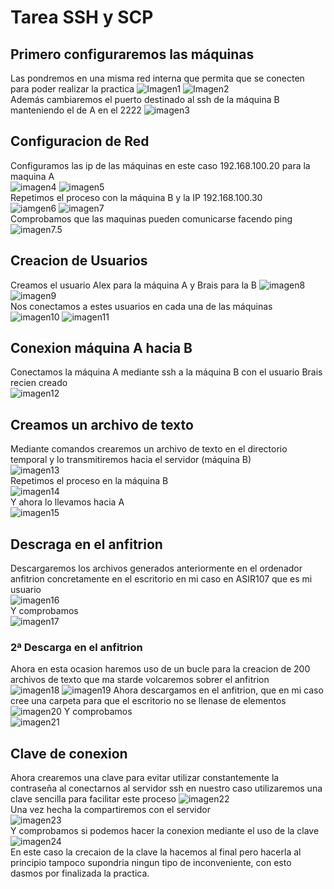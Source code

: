 # Tarea SSH y SCP
## Primero configuraremos las máquinas 
Las pondremos en una misma red interna que permita que se conecten para poder realizar la practica
![Imagen1](./SSH/1configA.png) ![Imagen2](./SSH/3ConfigB.png) </br>
Además cambiaremos el puerto destinado al ssh de la máquina B manteniendo el de A en el 2222
![imagen3](./SSH/3ConfigB.png)</br>
## Configuracion de Red
Configuramos las ip de las máquinas en este caso 192.168.100.20 para la maquina A </br>
![imagen4](./SSH/4ConfigredA.png) ![imagen5](./SSH/5RedA.png)</br>
Repetimos el proceso con la máquina B y la IP 192.168.100.30</br>
![iamgen6](./SSH/6ConfigredB.png) ![imagen7](./SSH/7RedB.png)</br>
Comprobamos que las maquinas pueden comunicarse facendo ping </br>
![imagen7.5](./SSH/7,5ComunicacionMaquinas.png)</br>
## Creacion de Usuarios
Creamos el usuario Alex para la máquina A y Brais para la B
![imagen8](./SSH/8CreacionAlex.png) ![imagen9](./SSH/9CreacionBrais.png)</br>
Nos conectamos a estes usuarios en cada una de las máquinas</br>
![imagen10](./SSH/10AccesoAlex.png) ![imagen11](./SSH/11AccesoBrais.png)</br>
## Conexion máquina A hacia B
Conectamos la máquina A mediante ssh a la máquina B con el usuario Brais recien creado</br>
![imagen12](./SSH/12ConexionBraisDesdeA.png)</br>
## Creamos un archivo de texto
Mediante comandos crearemos un archivo de texto en el directorio temporal y lo transmitiremos hacia el servidor (máquina B)</br>
![imagen13](./SSH/13CreacionFicherodesdeAySubirloaB.png)</br>
Repetimos el proceso en la máquina B </br>
![imagen14](./SSH/14Archivodesdeserver.png)</br> 
Y ahora lo llevamos hacia A </br>
![imagen15](./SSH/15Prueba2HaciaAlex.png)</br>
## Descraga en el anfitrion
Descargaremos los archivos generados anteriormente en el ordenador anfitrion concretamente en el escritorio en mi caso en ASIR107 que es mi usuario</br>
![imagen16](./SSH/16descargaanfitrion.png)</br>
Y comprobamos</br>
![imagen17](./SSH/17comprobaciondescarga.png)</br>
### 2ª Descarga en el anfitrion
Ahora en esta ocasion haremos uso de un bucle para la creacion de 200 archivos de texto que ma starde volcaremos sobrer el anfitrion</br>
![imagen18](./SSH/18creacionbrutaarchivos.png) ![imagen19](./SSH/19comprobacioncreacionarchivos.png)
Ahora descargamos en el anfitrion, que en mi caso cree una carpeta para que el escritorio no se llenase de elementos</br>
![imagen20](./SSH/20descargaarchivosenanfitrion.png) 
Y comprobamos</br>
![imagen21](./SSH/21ComprobacionArchivos200.png)</br>
## Clave de conexion 
Ahora crearemos una clave para evitar  utilizar constantemente la contraseña al conectarnos al servidor ssh en nuestro caso utilizaremos una clave sencilla para facilitar este proceso 
![imagen22](./SSH/22Clavedeconexion.png) </br>
Una vez hecha la compartiremos con el servidor</br>
![imagen23](./SSH/23copiadelaclaveenelserver.png)</br>
Y comprobamos si podemos hacer la conexion mediante el uso de la clave 
![imagen24](./SSH/24Comprobacionclavedeconexion.png)</br>
En este caso la crecaion de la clave la hacemos al final pero hacerla al principio tampoco supondria ningun tipo de inconveniente, con esto dasmos por finalizada la practica.
